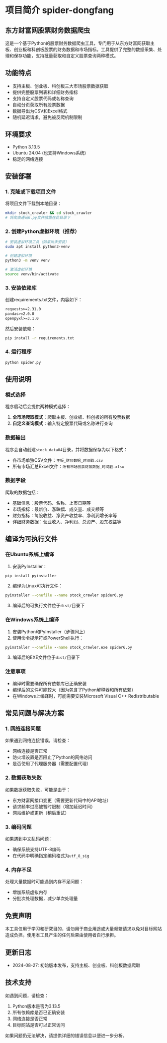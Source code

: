 # 项目简介 spider-dongfang

## 东方财富网股票财务数据爬虫
这是一个基于Python的股票财务数据爬虫工具，专门用于从东方财富网获取主板、创业板和科创板股票的财务数据和市场指标。工具提供了完整的数据采集、处理和保存功能，支持批量获取和自定义股票查询两种模式。


## 功能特点

- 支持主板、创业板、科创板三大市场股票数据获取
- 提供完整股票列表和详细财务指标
- 支持自定义股票代码或名称查询
- 自动分页获取所有股票数据
- 数据导出为CSV和Excel格式
- 随机延迟请求，避免被反爬机制限制

## 环境要求

- Python 3.13.5
- Ubuntu 24.04 (也支持Windows系统)
- 稳定的网络连接

## 安装部署

### 1. 克隆或下载项目文件

将项目文件下载到本地目录：

```bash
mkdir stock_crawler && cd stock_crawler
# 将爬虫通讯6.py文件放置在此目录下
```

### 2. 创建Python虚拟环境（推荐）

```bash
# 安装虚拟环境工具（如果尚未安装）
sudo apt install python3-venv

# 创建虚拟环境
python3 -m venv venv

# 激活虚拟环境
source venv/bin/activate
```

### 3. 安装依赖库

创建requirements.txt文件，内容如下：

```txt
requests>=2.31.0
pandas>=2.0.0
openpyxl>=3.1.0
```

然后安装依赖：

```bash
pip install -r requirements.txt
```

### 4. 运行程序

```bash
python spider.py
```

## 使用说明

### 模式选择

程序启动后会提供两种模式选择：

1. **全市场爬取模式**：爬取主板、创业板、科创板的所有股票数据
2. **自定义查询模式**：输入特定股票代码或名称进行查询

### 数据输出

程序会自动创建`stock_data04`目录，并将数据保存为以下格式：
- 各市场单独CSV文件：`主板_财务数据_时间戳.csv`
- 所有市场汇总Excel文件：`所有市场股票财务数据_时间戳.xlsx`

### 数据字段

爬取的数据包括：
- 基础信息：股票代码、名称、上市日期等
- 市场指标：最新价、涨跌幅、成交量、成交额等
- 财务指标：每股收益、净资产收益率、净利润增长率等
- 详细财务数据：营业收入、净利润、总资产、股东权益等

## 编译为可执行文件

### 在Ubuntu系统上编译

1. 安装PyInstaller：

```bash
pip install pyinstaller
```

2. 编译为Linux可执行文件：

```bash
pyinstaller --onefile --name stock_crawler spider6.py
```

3. 编译后的可执行文件位于`dist/`目录下

### 在Windows系统上编译

1. 安装Python和PyInstaller（步骤同上）
2. 使用命令提示符或PowerShell执行：

```bat
pyinstaller --onefile --name stock_crawler.exe spider6.py
```

3. 编译后的EXE文件位于`dist/`目录下

### 注意事项

- 编译时需要确保所有依赖库已正确安装
- 编译后的文件可能较大（因为包含了Python解释器和所有依赖）
- 在Windows上编译时，可能需要安装Microsoft Visual C++ Redistributable

## 常见问题与解决方案

### 1. 网络连接问题

如果遇到网络连接错误，请检查：
- 网络连接是否正常
- 防火墙设置是否阻止了Python的网络访问
- 是否使用了代理服务器（需要配置代理）

### 2. 数据获取失败

如果数据获取失败，可能是由于：
- 东方财富网接口变更（需要更新代码中的API地址）
- 请求频率过高被暂时限制（增加延迟时间）
- 网站维护或更新（稍后重试）

### 3. 编码问题

如果遇到中文乱码问题：
- 确保系统支持UTF-8编码
- 在代码中明确指定编码格式为`utf_8_sig`

### 4. 内存不足

处理大量数据时可能遇到内存不足问题：
- 增加系统虚拟内存
- 分批次处理数据，减少单次处理量

## 免责声明

本工具仅用于学习和研究目的，请勿用于商业用途或大量频繁请求以免对目标网站造成负担。使用本工具产生的任何后果由使用者自行承担。

## 更新日志

- 2024-08-27: 初始版本发布，支持主板、创业板、科创板数据爬取

## 技术支持

如遇到问题，请检查：
1. Python版本是否为3.13.5
2. 所有依赖库是否已正确安装
3. 网络连接是否正常
4. 目标网站是否可以正常访问

如果问题仍无法解决，请提供详细的错误信息以便进一步分析。
